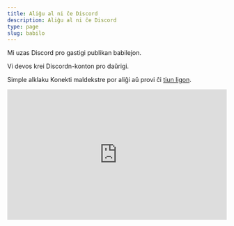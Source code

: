 ```yaml
---
title: Aliĝu al ni ĉe Discord
description: Aliĝu al ni ĉe Discord
type: page
slug: babilo
---
```


Mi uzas Discord pro gastigi publikan babilejon.

Vi devos krei Discordn-konton pro daŭrigi.

Simple alklaku Konekti maldekstre por aliĝi aŭ provi ĉi [tiun ligon](https://listcord.org/eo/pixelcave).

<iframe src="https://discordapp.com/widget?id=608242475043389480&theme=dark" width="100%" height="300" allowtransparency="true" frameborder="0" sandbox="allow-popups allow-popups-to-escape-sandbox allow-same-origin allow-scripts"></iframe>
